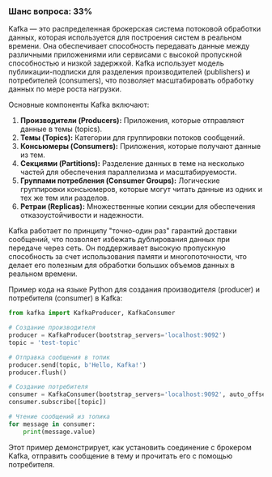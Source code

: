 ### Шанс вопроса: 33%

Kafka — это распределенная брокерская система потоковой обработки данных, которая используется для построения систем в реальном времени. Она обеспечивает способность передавать данные между различными приложениями или сервисами с высокой пропускной способностью и низкой задержкой. Kafka использует модель публикации-подписки для разделения производителей (publishers) и потребителей (consumers), что позволяет масштабировать обработку данных по мере роста нагрузки.

Основные компоненты Kafka включают:
1. **Производители (Producers):** Приложения, которые отправляют данные в темы (topics).
2. **Темы (Topics):** Категории для группировки потоков сообщений.
3. **Консьюмеры (Consumers):** Приложения, которые получают данные из тем.
4. **Секциями (Partitions):** Разделение данных в теме на несколько частей для обеспечения параллелизма и масштабируемости.
5. **Группами потребления (Consumer Groups):** Логические группировки консьюмеров, которые могут читать данные из одних и тех же тем или разделов.
6. **Ретраи (Replicas):** Множественные копии секции для обеспечения отказоустойчивости и надежности.

Kafka работает по принципу "точно-один раз" гарантий доставки сообщений, что позволяет избежать дублирования данных при передаче через сеть. Он поддерживает высокую пропускную способность за счет использования памяти и многопоточности, что делает его полезным для обработки больших объемов данных в реальном времени.

Пример кода на языке Python для создания производителя (producer) и потребителя (consumer) в Kafka:

```python
from kafka import KafkaProducer, KafkaConsumer

# Создание производителя
producer = KafkaProducer(bootstrap_servers='localhost:9092')
topic = 'test-topic'

# Отправка сообщения в топик
producer.send(topic, b'Hello, Kafka!')
producer.flush()

# Создание потребителя
consumer = KafkaConsumer(bootstrap_servers='localhost:9092', auto_offset_reset='earliest', group_id='test-group')
consumer.subscribe([topic])

# Чтение сообщений из топика
for message in consumer:
    print(message.value)
```

Этот пример демонстрирует, как установить соединение с брокером Kafka, отправить сообщение в тему и прочитать его с помощью потребителя.